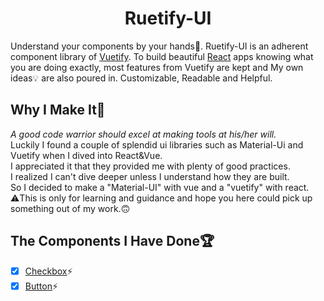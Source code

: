<h1 align="center">Ruetify-UI</h1>

Understand your components by your hands🔨. Ruetify-UI is an adherent component library of [Vuetify](https://vuetifyjs.com/en/). To build beautiful [React](https://reactjs.org/) apps knowing what you are doing exactly, most features from Vuetify are kept and My own ideas💡 are also poured in. Customizable, Readable and Helpful.

## Why I Make It🛵

_A good code warrior should excel at making tools at his/her will._  
Luckily I found a couple of splendid ui libraries such as Material-Ui and Vuetify when I dived into React&Vue.  
I appreciated it that they provided me with plenty of good practices.  
I realized I can't dive deeper unless I understand how they are built.  
So I decided to make a "Material-UI" with vue and a "vuetify" with react.  
⚠️This is only for learning and guidance and hope you here could pick up something out of my work.🙃

## The Components I Have Done🏆

- [x] [Checkbox](https://ruetify-ui.vercel.app/components/checkbox)⚡
- [x] [Button](https://ruetify-ui.vercel.app/components/button)⚡
